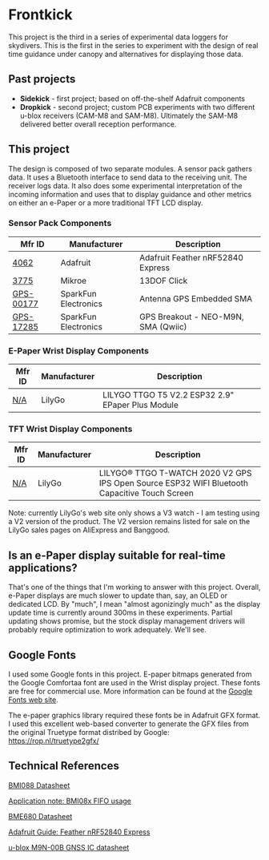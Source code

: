 # Frontkick

This project is the third in a series of experimental data loggers for skydivers. This is the first in the series to experiment
with the design of real time guidance under canopy and alternatives for displaying those data.

## Past projects

* **Sidekick** - first project; based on off-the-shelf Adafruit components
* **Dropkick** - second project; custom PCB experiments with two different u-blox receivers (CAM-M8 and SAM-M8). Ultimately the SAM-M8 delivered better overall reception performance.

## This project

The design is composed of two separate modules.  A sensor pack gathers data.  It uses a Bluetooth interface to send data to the receiving unit.  The receiver logs data. It also does some experimental interpretation of the incoming information and uses that to display guidance and other metrics on either an e-Paper or a more traditional TFT LCD display.

### Sensor Pack Components

| Mfr ID      | Manufacturer       | Description |
|-------------|--------------------|------------------------|
|[4062](https://www.adafruit.com/product/4062) | Adafruit | Adafruit Feather nRF52840 Express|
|[3775](https://www.mikroe.com/13dof-click)| Mikroe | 13DOF Click
|[GPS-00177](https://www.sparkfun.com/products/177)|SparkFun Electronics|Antenna GPS Embedded SMA|
| [GPS-17285](https://www.sparkfun.com/products/17285)|SparkFun Electronics|GPS Breakout - NEO-M9N, SMA (Qwiic)|

### E-Paper Wrist Display Components

| Mfr ID      | Manufacturer       | Description |
|-------------|--------------------|------------------------|
|[N/A](https://www.aliexpress.us/item/3256801850594766.html?gatewayAdapt=glo2usa4itemAdapt&_randl_shipto=US) | LilyGo |LILYGO TTGO T5 V2.2 ESP32 2.9" EPaper Plus Module|

### TFT Wrist Display Components
| Mfr ID      | Manufacturer       | Description |
|-------------|--------------------|------------------------|
|[N/A](http://www.lilygo.cn/prod_view.aspx?TypeId=50053&Id=1380&FId=t3:50053:3) | LilyGo |LILYGO® TTGO T-WATCH 2020 V2 GPS IPS Open Source ESP32 WIFI Bluetooth Capacitive Touch Screen|

Note: currently LilyGo's web site only shows a V3 watch - I am testing using a V2 version of the product. The V2
version remains listed for sale on the LilyGo sales pages
on AliExpress and Banggood.

## Is an e-Paper display suitable for real-time applications?

That's one of the things that I'm working to answer with this project.  Overall, e-Paper displays are much slower to update than, say, an OLED or dedicated LCD. By "much", I mean "almost agonizingly much" as the display update time is currently around 300ms in these experiments.  Partial updating shows promise, but the stock display management drivers will probably require optimization to work adequately. We'll see.

## Google Fonts 

I used some Google fonts in this project. E-paper bitmaps generated from the Google Comfortaa font are used in the Wrist display project.  These fonts are free for commercial use. More information 
can be found at the [Google Fonts web site](https://developers.google.com/fonts/faq).

The e-paper graphics library required these fonts be in Adafruit GFX format. I used this excellent web-based converter to generate the GFX files from the original Truetype format distribed by Google:  https://rop.nl/truetype2gfx/ 

## Technical References
[BMI088 Datasheet](https://www.bosch-sensortec.com/media/boschsensortec/downloads/datasheets/bst-bmi088-ds001.pdf)

[Application note: BMI08x FIFO usage](https://www.bosch-sensortec.com/media/boschsensortec/downloads/application_notes_1/bst-mis-an005.pdf)


[BME680 Datasheet](https://www.bosch-sensortec.com/media/boschsensortec/downloads/datasheets/bst-bme680-ds001.pdf)

[Adafruit Guide: Feather nRF52840 Express](https://learn.adafruit.com/introducing-the-adafruit-nrf52840-feather)

[u-blox M9N-00B GNSS IC datasheet](https://content.u-blox.com/sites/default/files/NEO-M9N-00B_DataSheet_UBX-19014285.pdf)